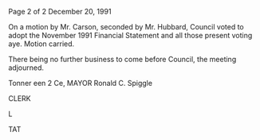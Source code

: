 Page 2 of 2
December 20, 1991

On a motion by Mr. Carson, seconded by Mr. Hubbard, Council
voted to adopt the November 1991 Financial Statement and
all those present voting aye. Motion carried.

There being no further business to come before Council, the
meeting adjourned.

Tonner een 2 Ce, MAYOR
Ronald C. Spiggle

CLERK

L

TAT


